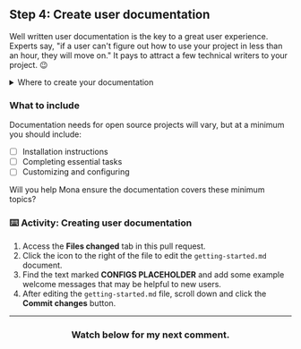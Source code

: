 ## Step 4: Create user documentation

Well written user documentation is the key to a great user experience. Experts say, "if a user can't figure out how to use your project in less than an hour, they will move on." It pays to attract a few technical writers to your project. :wink:

<details>
<summary>Where to create your documentation</summary>
<hr>

 ### Where to create documentation

 Your user documentation should be easy for your users to find. Some prefer to keep it on an externally facing website while others will use a docs folder in their project or the repository wiki.

 #### Getting organized

 As an open source project becomes more popular and more sophisticated, some maintainers find it is easier to move their open source project into an a GitHub organization. This allows you to create separate repositories for your project's promotional website, documentation, source code, etc.

 <hr>
 </details>

### What to include

Documentation needs for open source projects will vary, but at a minimum you should include:

- [ ] Installation instructions
- [ ] Completing essential tasks
- [ ] Customizing and configuring

Will you help Mona ensure the documentation covers these minimum topics?

### :keyboard: Activity: Creating user documentation

1. Access the **Files changed** tab in this pull request.
2. Click the icon to the right of the file to edit the `getting-started.md` document.
3. Find the text marked **CONFIGS PLACEHOLDER** and add some example welcome messages that may be helpful to new users.
4. After editing the `getting-started.md` file, scroll down and click the **Commit changes** button.

<hr>
<h3 align="center">Watch below for my next comment.</h3>
